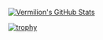 [![Vermilion's GitHub Stats](https://github-readme-stats.vercel.app/api?username=vermilion-coding)](https://github.com/anuraghazra/github-readme-stats)

[![trophy](https://github-profile-trophy.vercel.app/?username=vermilion-coding)](https://github.com/ryo-ma/github-profile-trophy)
<!--
**vermilion-coding/vermilion-coding** is a ✨ _special_ ✨ repository because its `README.md` (this file) appears on your GitHub profile.

Here are some ideas to get you started:

- 🔭 I’m currently working on ...
- 🌱 I’m currently learning ...
- 👯 I’m looking to collaborate on ...
- 🤔 I’m looking for help with ...
- 💬 Ask me about ...
- 📫 How to reach me: ...
- 😄 Pronouns: ...
- ⚡ Fun fact: ...
-->
